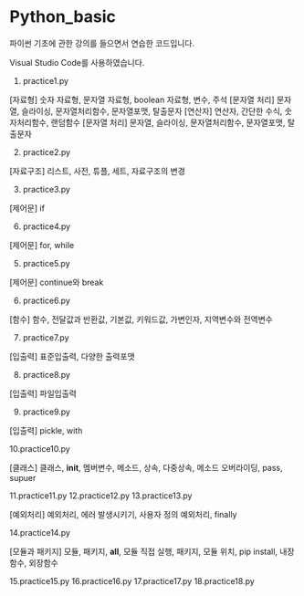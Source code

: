 # Python_basic
파이썬 기초에 관한 강의를 들으면서 연습한 코드입니다.

Visual Studio Code를 사용하였습니다.

1. practice1.py 

  [자료형] 숫자 자료형, 문자열 자료형, boolean 자료형, 변수, 주석 
  [문자열 처리] 문자열, 슬라이싱, 문자열처리함수, 문자열포맷, 탈출문자
  [연산자] 연산자, 간단한 수식, 숫자처리함수, 랜덤함수
  [문자열 처리] 문자열, 슬라이싱, 문자열처리함수, 문자열포맷, 탈출문자
  
2. practice2.py 

  [자료구조] 리스트, 사전, 튜플, 세트, 자료구조의 변경

3. practice3.py 

  [제어문] if
  
6. practice4.py 

  [제어문] for, while

5. practice5.py

  [제어문] continue와 break

6. practice6.py 

  [함수] 함수, 전달값과 반환값, 기본값, 키워드값, 가변인자, 지역변수와 전역변수
  
7. practice7.py 

  [입출력] 표준입출력, 다양한 출력포맷
  
8. practice8.py 
  
  [입출력] 파일입출력

9. practice9.py 

  [입출력] pickle, with
 
10.practice10.py 

  [클래스] 클래스, __init__, 멤버변수, 메소드, 상속, 다중상속, 메소드 오버라이딩, pass, supuer
  
11.practice11.py 
12.practice12.py
13.practice13.py

  [예외처리] 예외처리, 에러 발생시키기, 사용자 정의 예외처리, finally
  
14.practice14.py

[모듈과 패키지] 모듈, 패키지, __all__, 모듈 직접 실행, 패키지, 모듈 위치, pip install, 내장함수, 외장함수

15.practice15.py
16.practice16.py
17.practice17.py
18.practice18.py

